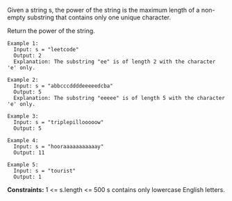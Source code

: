 Given a string s, the power of the string is the maximum length of a non-empty substring that contains only one unique character.

Return the power of the string.

 
```
Example 1:
  Input: s = "leetcode"
  Output: 2
  Explanation: The substring "ee" is of length 2 with the character 'e' only.

Example 2:
  Input: s = "abbcccddddeeeeedcba"
  Output: 5
  Explanation: The substring "eeeee" is of length 5 with the character 'e' only.

Example 3:
  Input: s = "triplepillooooow"
  Output: 5

Example 4:
  Input: s = "hooraaaaaaaaaaay"
  Output: 11

Example 5:
  Input: s = "tourist"
  Output: 1
``` 

**Constraints:**
  1 <= s.length <= 500
  s contains only lowercase English letters.